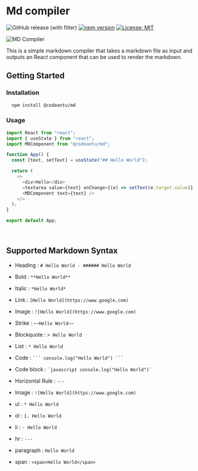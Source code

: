 # Md compiler

![GitHub release (with filter)](https://img.shields.io/github/v/release/codeantu/md?Md_compiler)
[![npm version](https://badge.fury.io/js/%40codeantu%2Fmd.svg)](https://badge.fury.io/js/%40codeantu%2Fmd)
[![License: MIT](https://img.shields.io/badge/License-MIT-yellow.svg)](https://opensource.org/licenses/MIT)


![MD Compiler](https://codeantu.github.io/md/MDCompiler)

This is a simple markdown compiler that takes a markdown file as input and outputs an React component that can be used to render the markdown.

## Getting Started

### Installation

```bash
  npm install @codeantu/md
```

### Usage

```javascript
import React from "react";
import { useState } from "react";
import MDComponent from "@codeantu/md";

function App() {
  const [text, setText] = useState("## Hello World");

  return (
    <>
      <div>Hello</div>
      <textarea value={text} onChange={(e) => setText(e.target.value)} />
      <MDComponent text={text} />
    </>
  );
}

export default App;
```

<br>

## Supported Markdown Syntax

- Heading : `# Hello World - ###### Hello World`

- Bold : `**Hello World**`

- Italic : `*Hello World*`

- Link : `[Hello World](https://www.google.com)`

- Image : `![Hello World](https://www.google.com)`

- Strike : `~~Hello World~~`

- Blockquote : `> Hello World`

- List : `* Hello World`

- Code : ` ``` console.log("Hello World") ``` `

- Code block : `` `javascript console.log("Hello World")` ``

- Horizontal Rule : `---`

- Image : `![Hello World](https://www.google.com)`

- ul : `* Hello World`

- ol : `1. Hello World`

- li : `- Hello World`

- hr : `---`

- paragraph : `Hello World`

- span : `<span>Hello World</span>`
